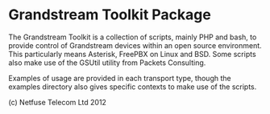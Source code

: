 
Grandstream Toolkit Package
===========================

The Grandstream Toolkit is a collection of scripts, mainly PHP and bash, to provide control of Grandstream devices within an open source environment.
This particularly means Asterisk, FreePBX on Linux and BSD. Some scripts also make use of the GSUtil utility from Packets Consulting.

Examples of usage are provided in each transport type, though the examples directory also gives specific contexts to make use of the scripts.

(c) Netfuse Telecom Ltd 2012